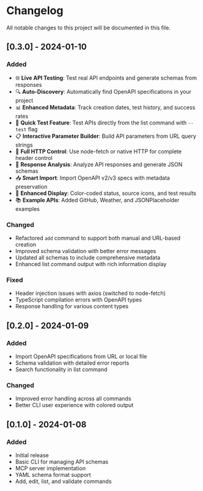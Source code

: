 # Changelog

All notable changes to this project will be documented in this file.

## [0.3.0] - 2024-01-10

### Added
- 🌐 **Live API Testing**: Test real API endpoints and generate schemas from responses
- 🔍 **Auto-Discovery**: Automatically find OpenAPI specifications in your project
- 📊 **Enhanced Metadata**: Track creation dates, test history, and success rates
- 🧪 **Quick Test Feature**: Test APIs directly from the list command with `--test` flag
- 📋 **Interactive Parameter Builder**: Build API parameters from URL query strings
- 🎯 **Full HTTP Control**: Use node-fetch or native HTTP for complete header control
- 📝 **Response Analysis**: Analyze API responses and generate JSON schemas
- 📥 **Smart Import**: Import OpenAPI v2/v3 specs with metadata preservation
- 🎨 **Enhanced Display**: Color-coded status, source icons, and test results
- 📚 **Example APIs**: Added GitHub, Weather, and JSONPlaceholder examples

### Changed
- Refactored `add` command to support both manual and URL-based creation
- Improved schema validation with better error messages
- Updated all schemas to include comprehensive metadata
- Enhanced list command output with rich information display

### Fixed
- Header injection issues with axios (switched to node-fetch)
- TypeScript compilation errors with OpenAPI types
- Response handling for various content types

## [0.2.0] - 2024-01-09

### Added
- Import OpenAPI specifications from URL or local file
- Schema validation with detailed error reports
- Search functionality in list command

### Changed
- Improved error handling across all commands
- Better CLI user experience with colored output

## [0.1.0] - 2024-01-08

### Added
- Initial release
- Basic CLI for managing API schemas
- MCP server implementation
- YAML schema format support
- Add, edit, list, and validate commands